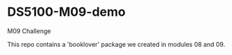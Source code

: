 # DS5100-M09-demo
M09 Challenge

This repo contains a 'booklover' package we created in modules 08 and 09.  

